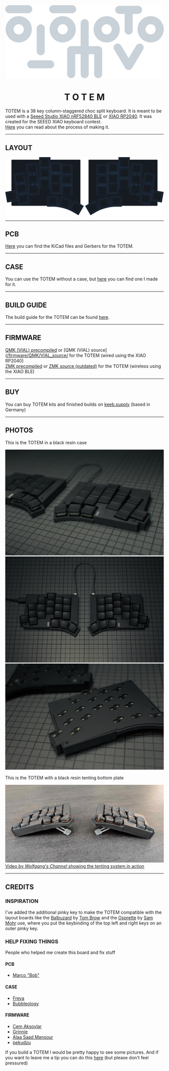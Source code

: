 <picture align="center">
  <source media="(prefers-color-scheme: dark)" srcset="/docs/images/TOTEM_logo_dark.svg">
  <source media="(prefers-color-scheme: light)" srcset="/docs/images/TOTEM_logo_bright.svg">
  <img alt="TOTEM logo" src="/docs/images/TOTEM_logo_dark.svg">
</picture>

<h1 align="center">T O T E M</h1>

TOTEM is a 38 key column-staggered choc split keyboard. It is meant to be used with a [Seeed Studio XIAO nRF52840 BLE](https://www.seeedstudio.com/Seeed-XIAO-BLE-nRF52840-p-5201.html) or [XIAO RP2040](https://www.seeedstudio.com/XIAO-RP2040-v1-0-p-5026.html).
It was created for the SEEED XIAO keyboard contest.\
[Here](https://www.hackster.io/geist/totem-a-tiny-splitkeyboard-with-splay-cb2e43) you can read about the process of making it.

***

## LAYOUT

![TOTEM layout](/docs/images/TOTEM_layout.svg)

***

## PCB

[Here](https://github.com/GEIGEIGEIST/TOTEM/tree/main/PCB) you can find the KiCad files and Gerbers for the TOTEM.

***

## CASE

You can use the TOTEM without a case, but [here](https://github.com/GEIGEIGEIST/TOTEM/tree/main/case) you can find one I made for it.

***

## BUILD GUIDE

The build guide for the TOTEM can be found [here](https://github.com/GEIGEIGEIST/TOTEM/blob/main/docs/buildguide.md).

***

## FIRMWARE

[QMK (VIAL) precompiled](https://github.com/GEIGEIGEIST/TOTEM/tree/main/firmware/QMK) or [QMK (VIAL) source]([/firmware/QMK/VIAL_source/](https://github.com/GEIGEIGEIST/TOTEM/tree/main/firmware/QMK/VIAL_source) for the TOTEM (wired using the XIAO RP2040)\
[ZMK precompiled](https://github.com/GEIGEIGEIST/TOTEM/tree/main/firmware/ZMK) or [ZMK source (outdated)](https://github.com/GEIGEIGEIST/zmk-config-totem) for the TOTEM (wireless using the XIAO BLE)

***

## BUY

You can buy TOTEM kits and finished builds on [keeb.supply](https://keeb.supply/products/geist-totem) (based in Germany)

***

## PHOTOS

This is the TOTEM in a black resin case

![TOTEM black resin](/docs/images/TOTEM_black_perspective.jpg)\
![TOTEM black resin](/docs/images/TOTEM_black_top.jpg)\
![TOTEM black resin](/docs/images/TOTEM_black_bottom.jpg)

This is the TOTEM with a black resin tenting bottom plate

![TOTEM black resin tenting](/docs/images/TOTEM_black_tenting_example.jpg)\
[Video by *Wolfgang's Channel* showing the tenting system in action](https://youtu.be/rvM2BthjEI4?si=mTJVdPeZstshnDyo)

***

## CREDITS

### INSPIRATION

I've added the additional pinky key to make the TOTEM compatible with the layout boards like the [Balbuzard](https://github.com/brow/balbuzard) by [Tom Brow](https://github.com/brow) and the [Osprette](https://github.com/smores56/osprette) by [Sam Mohr](https://github.com/smores56) use, where you put the keybinding of the top left and right keys on an outer pinky key.

### HELP FIXING THINGS

People who helped me create this board and fix stuff

#### PCB
- [Marco "Bob"](https://github.com/GroooveBob)

#### CASE
- [Freya](https://github.com/freya-irl)
- [Bubbleology](https://github.com/bubbleology)

#### FIRMWARE
- [Cem Aksoylar](https://github.com/caksoylar)
- [Grinnie](https://github.com/regicidalplutophage)
- [Alaa Saad Mansour](https://github.com/AlaaSaadAbdo)
- [pekudzu](https://github.com/pekudzu)


If you build a TOTEM I would be pretty happy to see some pictures. And if you want to leave me a tip you can do this [here](https://ko-fi.com/geigeigeist) (but please don't feel pressured)

